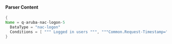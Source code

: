 #### Parser Content
```Java
{
Name = q-aruba-nac-logon-5
  DataType = "nac-logon"
  Conditions = [ """ Logged in users """, """Common.Request-Timestamp=""" ]
}
```